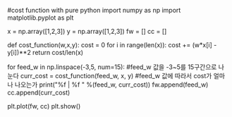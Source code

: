 #cost function with pure python
import numpy as np
import matplotlib.pyplot as plt

x = np.array([1,2,3])
y = np.array([1,2,3])
fw = []
cc = []

def cost_function(w,x,y):
    cost = 0
    for i in range(len(x)):
        cost += (w*x[i] - y[i])**2
    return cost/len(x)

for feed_w in np.linspace(-3,5, num=15):  #feed_w 값을 -3~5를 15구간으로 나눈다
    curr_cost = cost_function(feed_w, x, y) #feed_w 값에 따라서 cost가 얼마나 나오는가
    print("%f | %f " %(feed_w, curr_cost))
    fw.append(feed_w)
    cc.append(curr_cost)

plt.plot(fw, cc)
plt.show()
